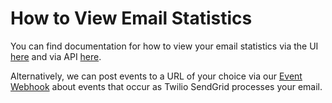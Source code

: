 # How to View Email Statistics

You can find documentation for how to view your email statistics via the UI [here](https://app.sendgrid.com/statistics) and via API [here](USAGE.md#stats).

Alternatively, we can post events to a URL of your choice via our [Event Webhook](https://sendgrid.com/docs/API_Reference/Webhooks/event.html) about events that occur as Twilio SendGrid processes your email.

